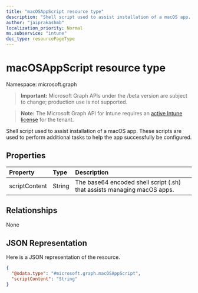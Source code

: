 ```yaml
---
title: "macOSAppScript resource type"
description: "Shell script used to assist installation of a macOS app. These scripts are used to perform additional tasks to help the app successfully be configured."
author: "jaiprakashmb"
localization_priority: Normal
ms.subservice: "intune"
doc_type: resourcePageType
---
```


# macOSAppScript resource type

Namespace: microsoft.graph
> **Important:** Microsoft Graph APIs under the /beta version are subject to change; production use is not supported.

> **Note:** The Microsoft Graph API for Intune requires an [active Intune license](https://go.microsoft.com/fwlink/?linkid=839381) for the tenant.


Shell script used to assist installation of a macOS app. These scripts are used to perform additional tasks to help the app successfully be configured.

## Properties
|Property|Type|Description|
|:---|:---|:---|
|scriptContent|String|The base64 encoded shell script (.sh) that assists managing macOS apps.|

## Relationships
None

## JSON Representation
Here is a JSON representation of the resource.
<!-- {
  "blockType": "resource",
  "@odata.type": "microsoft.graph.macOSAppScript"
}
-->
``` json
{
  "@odata.type": "#microsoft.graph.macOSAppScript",
  "scriptContent": "String"
}
```
